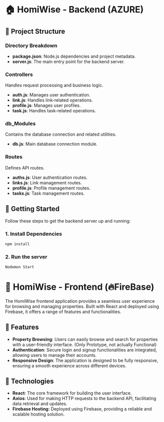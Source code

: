 # 🏠 HomiWise - Backend (AZURE)

## 📁 Project Structure

### Directory Breakdown
- **package.json**: Node.js dependencies and project metadata.
- **server.js**: The main entry point for the backend server.

### Controllers
Handles request processing and business logic.
- **auth.js**: Manages user authentication.
- **link.js**: Handles link-related operations.
- **profile.js**: Manages user profiles.
- **task.js**: Handles task-related operations.

### db_Modules
Contains the database connection and related utilities.
- **db.js**: Main database connection module.

### Routes
Defines API routes.
- **auths.js**: User authentication routes.
- **links.js**: Link management routes.
- **profile.js**: Profile management routes.
- **tasks.js**: Task management routes.

## 🚀 Getting Started
Follow these steps to get the backend server up and running:

### 1. Install Dependencies
```bash
npm install
```
### 2. Run the server
```bash
Nodemon Start
```
# 🌟 HomiWise - Frontend (🔥FireBase)

The HomiWise frontend application provides a seamless user experience for browsing and managing properties. Built with React and deployed using Firebase, it offers a range of features and functionalities.

## 🚀 Features

- **Property Browsing**: Users can easily browse and search for properties with a user-friendly interface. (Only Prototype, not actually Functional)
- **Authentication**: Secure login and signup functionalities are integrated, allowing users to manage their accounts.
- **Responsive Design**: The application is designed to be fully responsive, ensuring a smooth experience across different devices.

## 🔧 Technologies

- **React**: The core framework for building the user interface.
- **Axios**: Used for making HTTP requests to the backend API, facilitating data retrieval and updates.
- **Firebase Hosting**: Deployed using Firebase, providing a reliable and scalable hosting solution.
